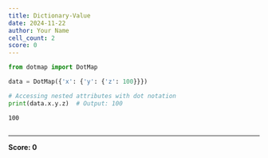 ```yaml
---
title: Dictionary-Value
date: 2024-11-22
author: Your Name
cell_count: 2
score: 0
---
```


```python
from dotmap import DotMap

data = DotMap({'x': {'y': {'z': 100}}})

# Accessing nested attributes with dot notation
print(data.x.y.z)  # Output: 100

```

    100



```python

```


---
**Score: 0**
